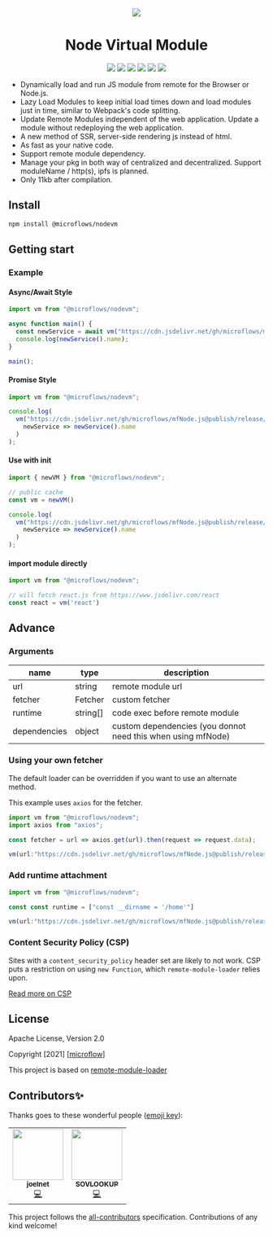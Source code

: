 
<!-- ALL-CONTRIBUTORS-BADGE:START - Do not remove or modify this section -->
<div align="center">
<img src="https://raw.githubusercontent.com/Paciolan/remote-module-loader/master/media/logo-small.png"/>
<h1>Node Virtual Module</h1>

<a href="https://img.shields.io/badge/coverage-100%25-brightgreen.svg"><img src="https://img.shields.io/badge/coverage-100%25-brightgreen.svg"/></a>
<a href="https://github.com/microflows/nodeVM/blob/master/LICENSE.txt"><img src="https://img.shields.io/github/license/microflows/nodeVM?color=379c9c&style=flat-square"/></a>
<a href="https://github.com/microflows/nodeVM"><img src="https://img.shields.io/badge/all_contributors-2-orange.svg?style=flat-square"/></a>
<a href="https://github.com/microflows/nodeVM/stargazers"><img src="https://img.shields.io/github/stars/microflows/nodeVM?color=379c9c&style=flat-square"/></a>
<a href="https://discord.com/invite/wGSABhbCzN"><img src="https://img.shields.io/discord/813599680713457665?label=chat&logo=discord&color=379c9c&style=flat-square"/></a>
<a href="https://packagephobia.now.sh/badge?p=@microflows/nodevm"><img src="https://packagephobia.now.sh/badge?p=@microflows/nodevm"/></a>
</div>
<!-- ALL-CONTRIBUTORS-BADGE:END -->

 - Dynamically load and run JS module from remote for the Browser or Node.js.
 - Lazy Load Modules to keep initial load times down and load modules just in time, similar to Webpack's code splitting.
 - Update Remote Modules independent of the web application. Update a module without redeploying the web application.
 - A new method of SSR, server-side rendering js instead of html.
 - As fast as your native code.
 - Support remote module dependency.
 - Manage your pkg in both way of centralized and decentralized. Support moduleName / http(s), ipfs is planned.
 - Only 11kb after compilation.

## Install

```bash
npm install @microflows/nodevm
```

## Getting start
### Example
#### Async/Await Style

```javascript
import vm from "@microflows/nodevm";

async function main() {
  const newService = await vm("https://cdn.jsdelivr.net/gh/microflows/mfNode.js@publish/release/index.js");
  console.log(newService().name);
}

main();
```

#### Promise Style

```javascript
import vm from "@microflows/nodevm";

console.log(
  vm("https://cdn.jsdelivr.net/gh/microflows/mfNode.js@publish/release/index.js").then(
    newService => newService().name
  )
);
```

#### Use with init

```javascript
import { newVM } from "@microflows/nodevm";

// public cache
const vm = newVM()

console.log(
  vm("https://cdn.jsdelivr.net/gh/microflows/mfNode.js@publish/release/index.js").then(
    newService => newService().name
  )
);
```

#### import module directly

```javascript
import vm from "@microflows/nodevm";

// will fetch react.js from https://www.jsdelivr.com/react
const react = vm('react')
```

## Advance
### Arguments

| name         | type     | description                                                  |
| ------------ | -------- | ------------------------------------------------------------ |
| url          | string   | remote module url                                            |
| fetcher      | Fetcher  | custom fetcher                                               |
| runtime      | string[] | code exec before remote module                               |
| dependencies | object   | custom dependencies (you donnot need this when using mfNode) |

### Using your own fetcher

The default loader can be overridden if you want to use an alternate method.

This example uses `axios` for the fetcher.

```javascript
import vm from "@microflows/nodevm";
import axios from "axios";

const fetcher = url => axios.get(url).then(request => request.data);

vm(url:"https://cdn.jsdelivr.net/gh/microflows/mfNode.js@publish/release/index.js",fetcher:fetcher)
```

### Add runtime attachment

```javascript
import vm from "@microflows/nodevm";

const const runtime = ["const __dirname = '/home'"]

vm(url:"https://cdn.jsdelivr.net/gh/microflows/mfNode.js@publish/release/index.js",runtime:runtime)
```

### Content Security Policy (CSP)

Sites with a `content_security_policy` header set are likely to not work. CSP puts a restriction on using `new Function`, which `remote-module-loader` relies upon.

[Read more on CSP](https://developer.chrome.com/extensions/contentSecurityPolicy)

## License

Apache License, Version 2.0

Copyright [2021] [[microflow](https://github.com/microflows/)]

This project is based on [remote-module-loader](https://github.com/Paciolan/remote-module-loader)

## Contributors✨

Thanks goes to these wonderful people ([emoji key](https://allcontributors.org/docs/en/emoji-key)):
<!-- ALL-CONTRIBUTORS-LIST:START - Do not remove or modify this section -->
<!-- prettier-ignore-start -->
<!-- markdownlint-disable -->
<table>
  <tr>
    <td align="center"><a href="http://joel.net"><img src="https://avatars.githubusercontent.com/u/742630?v=4?s=100" width="100px;" alt=""/><br /><sub><b>joelnet</b></sub></a><br /><a href="https://github.com/microflows/nodeVM/commits?author=joelnet" title="Code">💻</a></td>
   <td align="center"><a href="http://github.com/sovlookup"><img src="https://avatars.githubusercontent.com/u/53158137?v=4?s=100" width="100px;" alt=""/><br /><sub><b>SOVLOOKUP</b></sub></a><br /><a href="https://github.com/microflows/nodeVM/commits?author=sovlookup" title="Code">💻</a></td>
  </tr>
</table>

<!-- markdownlint-restore -->
<!-- prettier-ignore-end -->

<!-- ALL-CONTRIBUTORS-LIST:END -->


This project follows the [all-contributors](https://github.com/all-contributors/all-contributors) specification. Contributions of any kind welcome!
